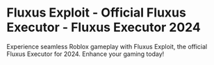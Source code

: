 # Fluxus Exploit - Official Fluxus Executor - Fluxus Executor 2024
Experience seamless Roblox gameplay with Fluxus Exploit, the official Fluxus Executor for 2024. Enhance your gaming today!
